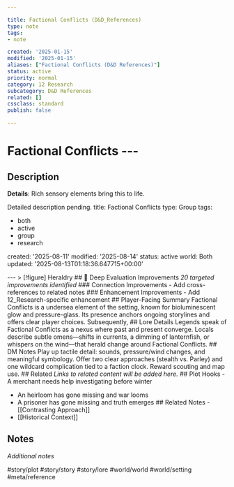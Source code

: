 ```yaml
---

title: Factional Conflicts (D&D_References)
type: note
tags:
- note

created: '2025-01-15'
modified: '2025-01-15'
aliases: ["Factional Conflicts (D&D References)"]
status: active
priority: normal
category: 12 Research
subcategory: D&D References
related: []
cssclass: standard
publish: false

---
```


 # Factional Conflicts ---

## Description

**Details**: Rich sensory elements bring this to life.

Detailed description pending.
title: Factional Conflicts
type: Group
tags:
- both
- active
- group
- research

created: '2025-08-11'
modified: '2025-08-14'
status: active
world: Both
updated: '2025-08-13T01:18:36.647715+00:00'

--- > [!figure] Heraldry ## 🔧 Deep Evaluation Improvements *20 targeted improvements identified* ### Connection Improvements - Add cross-references to related notes ### Enhancement Improvements - Add 12_Research-specific enhancement ## Player-Facing Summary Factional Conflicts is a undersea element of the setting, known for bioluminescent glow and pressure-glass. Its presence anchors ongoing storylines and offers clear player choices. Subsequently, ## Lore Details Legends speak of Factional Conflicts as a nexus where past and present converge. Locals describe subtle omens—shifts in currents, a dimming of lanternfish, or whispers on the wind—that herald change around Factional Conflicts. ## DM Notes Play up tactile detail: sounds, pressure/wind changes, and meaningful symbology. Offer two clear approaches (stealth vs. Parley) and one wildcard complication tied to a faction clock. Reward scouting and map use. ## Related *Links to related content will be added here.* ## Plot Hooks - A merchant needs help investigating before winter

- An heirloom has gone missing and war looms
- A prisoner has gone missing and truth emerges ## Related Notes - [[Contrasting Approach]]
- [[Historical Context]]

## Notes

*Additional notes*

#story/plot
#story/story
#story/lore
#world/world
#world/setting
#meta/reference